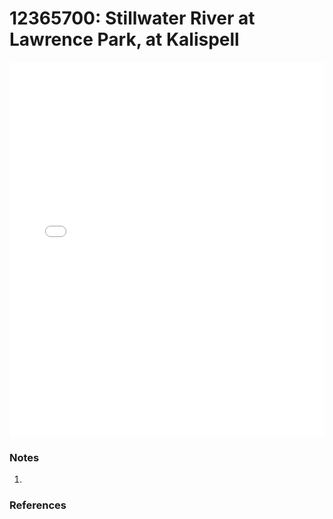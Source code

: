 # 12365700: Stillwater River at Lawrence Park, at Kalispell

<iframe src="/distribution_estimation/_static/stations/12365700_fdc.html" width="100%" height="600" frameborder="0"></iframe>

### Notes
1. 

### References

